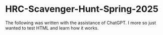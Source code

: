 # HRC-Scavenger-Hunt-Spring-2025

The following was written with the assistance of ChatGPT. I more so just wanted to test HTML and learn how it works.
